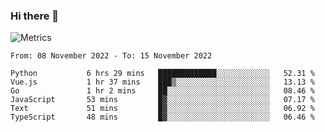 ### Hi there 👋

![Metrics](https://github.com/radoapx/radoapx/blob/main/github-metrics.svg)

<!--START_SECTION:waka-->

```text
From: 08 November 2022 - To: 15 November 2022

Python           6 hrs 29 mins   █████████████░░░░░░░░░░░░   52.31 %
Vue.js           1 hr 37 mins    ███▒░░░░░░░░░░░░░░░░░░░░░   13.13 %
Go               1 hr 2 mins     ██░░░░░░░░░░░░░░░░░░░░░░░   08.46 %
JavaScript       53 mins         █▓░░░░░░░░░░░░░░░░░░░░░░░   07.17 %
Text             51 mins         █▓░░░░░░░░░░░░░░░░░░░░░░░   06.92 %
TypeScript       48 mins         █▓░░░░░░░░░░░░░░░░░░░░░░░   06.46 %
```

<!--END_SECTION:waka-->

<!--
**radoapx/radoapx** is a ✨ _special_ ✨ repository because its `README.md` (this file) appears on your GitHub profile.

Here are some ideas to get you started:

- 🔭 I’m currently working on ...
- 🌱 I’m currently learning ...
- 👯 I’m looking to collaborate on ...
- 🤔 I’m looking for help with ...
- 💬 Ask me about ...
- 📫 How to reach me: ...
- 😄 Pronouns: ...
- ⚡ Fun fact: ...
-->
